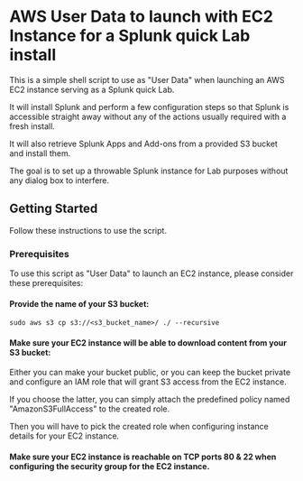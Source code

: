 # AWS User Data to launch with EC2 Instance for a Splunk quick Lab install

This is a simple shell script to use as "User Data" when launching an AWS EC2 instance serving as a Splunk quick Lab.

It will install Splunk and perform a few configuration steps so that Splunk is accessible straight away without any of the actions usually required with a fresh install.

It will also retrieve Splunk Apps and Add-ons from a provided S3 bucket and install them.

The goal is to set up a throwable Splunk instance for Lab purposes without any dialog box to interfere.

## Getting Started

Follow these instructions to use the script.

### Prerequisites

To use this script as "User Data" to launch an EC2 instance, please consider these prerequisites:

#### Provide the name of your S3 bucket:

```
sudo aws s3 cp s3://<s3_bucket_name>/ ./ --recursive
```

#### Make sure your EC2 instance will be able to download content from your S3 bucket:

Either you can make your bucket public, or you can keep the bucket private and configure an IAM role that will grant S3 access from the EC2 instance.

If you choose the latter, you can simply attach the predefined policy named "AmazonS3FullAccess" to the created role.

Then you will have to pick the created role when configuring instance details for your EC2 instance.

#### Make sure your EC2 instance is reachable on TCP ports 80 & 22 when configuring the security group for the EC2 instance.
